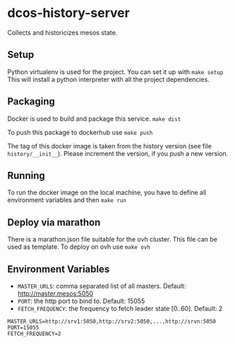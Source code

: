 # dcos-history-server
Collects and historicizes mesos state.

## Setup 

Python virtualenv is used for the project. You can set it up with
```make setup``` 
This will install a python interpreter with all the project dependencies.

## Packaging

Docker is used to build and package this service.
```make dist```

To push this package to dockerhub use
```make push```

The tag of this docker image is taken from the history version (see file `history/__init__`).
Please increment the version, if you push a new version.

## Running

To run the docker image on the local machine, you have to define all environment variables and then
 ```make run```

## Deploy via marathon

There is a marathon.json file suitable for the ovh cluster.
This file can be used as template.
To deploy on ovh use
```make ovh```


## Environment Variables

- `MASTER_URLS`: comma separated list of all masters. Default: http://master.mesos:5050
- `PORT`: the http port to bind to. Default: 15055
- `FETCH_FREQUENCY`: the frequency to fetch leader state [0..60]. Default: 2
```
MASTER_URLS=http://srv1:5050,http://srv2:5050,...,http://srvn:5050
PORT=15055 
FETCH_FREQUENCY=2
```

